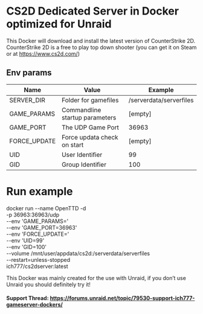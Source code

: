 # CS2D Dedicated Server in Docker optimized for Unraid

This Docker will download and install the latest version of CounterStrike 2D.
CounterStrike 2D is a free to play top down shooter (you can get it on Steam or at https://www.cs2d.com/)

## Env params

| Name | Value | Example |
| --- | --- | --- |
| SERVER_DIR | Folder for gamefiles | /serverdata/serverfiles |
| GAME_PARAMS | Commandline startup parameters | [empty] |
| GAME_PORT | The UDP Game Port | 36963 |
| FORCE_UPDATE | Force updata check on start | [empty] |
| UID | User Identifier | 99 |
| GID | Group Identifier | 100 |

# Run example

docker run --name OpenTTD -d \
    -p 36963:36963/udp \
    --env 'GAME_PARAMS=' \
    --env 'GAME_PORT=36963' \
    --env 'FORCE_UPDATE=' \
    --env 'UID=99' \
    --env 'GID=100' \
    --volume /mnt/user/appdata/cs2d:/serverdata/serverfiles \
    --restart=unless-stopped \
    ich777/cs2dserver:latest

This Docker was mainly created for the use with Unraid, if you don’t use Unraid you should definitely try it!

#### Support Thread: https://forums.unraid.net/topic/79530-support-ich777-gameserver-dockers/
